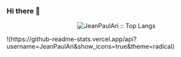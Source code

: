 ### Hi there 👋

<p align="center"><img src="https://github-readme-stats.vercel.app/api/top-langs/?username=JeanPaulAri&langs_count=10&theme=tokyonight&layout=compact" alt="JeanPaulAri :: Top Langs" /></p>
!(https://github-readme-stats.vercel.app/api?username=JeanPaulAri&show_icons=true&theme=radical)


























<!--
**JeanPaulAri/JeanPaulAri** is a ✨ _special_ ✨ repository because its `README.md` (this file) appears on your GitHub profile.

Here are some ideas to get you started:

- 🔭 I’m currently working on ...
- 🌱 I’m currently learning ...
- 👯 I’m looking to collaborate on ...
- 🤔 I’m looking for help with ...
- 💬 Ask me about ...
- 📫 How to reach me: ...
- 😄 Pronouns: ...
- ⚡ Fun fact: ...
-->
